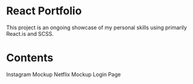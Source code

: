 # React Portfolio

This project is an ongoing showcase of my personal skills using primarily React.is and SCSS.

# Contents
Instagram Mockup
Netflix Mockup
Login Page
